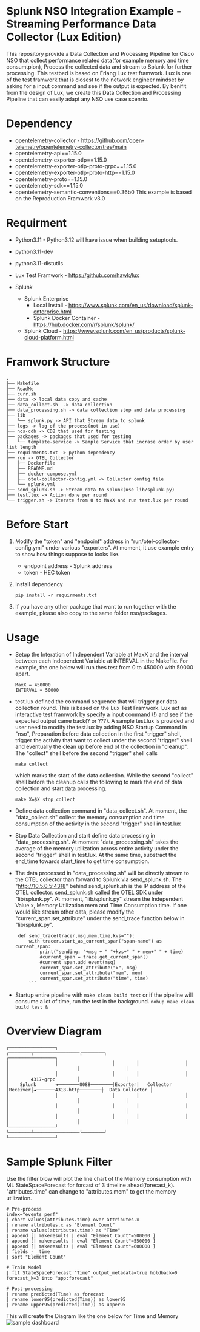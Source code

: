# Splunk NSO Integration Example - Streaming Performance Data Collector (Lux Edition)
This repository provide a Data Collection and Processing Pipeline for Cisco NSO that collect performance related data(for example memory and time consumtpion), Process the collected data and stream to Splunk for further processing. This testbed is based on Erlang Lux test framwork. Lux is one of the test framwork that is closest to the network engineer mindset by asking for a input command and see if the output is expected. By benifit from the design of Lux, we create this Data Collection and Processing Pipeline that can easily adapt any NSO use case scenrio. 

# Dependency
* opentelemetry-collector - https://github.com/open-telemetry/opentelemetry-collector/tree/main  
* opentelemetry-api==1.15.0
* opentelemetry-exporter-otlp==1.15.0
* opentelemetry-exporter-otlp-proto-grpc==1.15.0
* opentelemetry-exporter-otlp-proto-http==1.15.0
* opentelemetry-proto==1.15.0
* opentelemetry-sdk==1.15.0
* opentelemetry-semantic-conventions==0.36b0
This example is based on the Reproduction Framwork v3.0

# Requirment
* Python3.11 - Python3.12 will have issue when building setuptools. 
* python3.11-dev
* python3.11-distutils
* Lux Test Framwork - https://github.com/hawk/lux

* Splunk
	* Splunk Enterprise
		* Local Install - https://www.splunk.com/en_us/download/splunk-enterprise.html
		* Splunk Docker Container - https://hub.docker.com/r/splunk/splunk/
	* Splunk Cloud - https://www.splunk.com/en_us/products/splunk-cloud-platform.html

# Framwork Structure
```
.
├── Makefile
├── ReadMe
├── curr.sh
├── data -> local data copy and cache
├── data_collect.sh  -> data collection
├── data_processing.sh -> data collection stop and data processing
├── lib
│   └── splunk.py -> API that Stream data to splunk 
├── logs -> log of the process(not in use)
├── ncs-cdb -> CDB that used for testing
├── packages -> packages that used for testing
│   └── template-service -> Sample Service that incrase order by user list length
├── requirments.txt -> python dependency
├── run -> OTEL Collector
│   ├── Dockerfile
│   ├── README.md
│   ├── docker-compose.yml
│   ├── otel-collector-config.yml -> Collector config file
│   └── splunk.yml
├── send_splunk.sh -> Stream data to splunk(use lib/splunk.py)
├── test.lux -> Action done per round
└── trigger.sh -> Iterate from 0 to MaxX and run test.lux per round
```

# Before Start
1. Modify the "token" and "endpoint" address in "run/otel-collector-config.yml" under various "exporters". At moment, it use example entry to show how things suppose to looks like. 
    * endpoint address - Splunk address
    * token - HEC token

2. Install dependency
    ```
    pip install -r requirments.txt
    ```
3. If you have any other package that want to run together with the example, please also copy to the same folder nso/packages. 

# Usage
* Setup the Interation of Independent Variable at MaxX and the interval between each Independent Variable at INTERVAL in the Makefile. For example, the one below will run thes test from 0 to 450000 with 50000 apart.
    ```
    MaxX = 450000
    INTERVAL = 50000
    ```

* test.lux defined the command sequence that will trigger per data collection round. This is based on the Lux Test Framwork. Lux act as interactive test framwork by specify a input command (!) and see if the expected output came back(? or ???). A sample test.lux is provided and user need to modify the test.lux by adding NSO Startup Command in "nso", Preparation before data collection in the first "trigger" shell, trigger the activity that want to collect under the second "trigger" shell and eventually the clean up before end of the collection in "cleanup". The "collect" shell before the second "trigger" shell calls
    ```
    make collect
    ```
    which marks the start of the data collection. While the second "collect" shell before the cleanup calls the following to mark the end of data collection and start data processing. 
    ```
    make X=$X stop_collect
    ```
* Define data collection command in "data_collect.sh". At moment, the "data_collect.sh" collect the memory consumption and time consumption of the activity in the second "trigger" shell in test.lux

* Stop Data Collection and start define data processing in "data_processing.sh". At moment "data_processing.sh" takes the average of the memory utilization across entire activity under the second "trigger" shell in test.lux. At the same time, substract the end_time towards start_time to get time consumption.

* The data processed in "data_processing.sh"  will be directly stream to the OTEL collector than forward to Splunk via send_splunk.sh.  The "http://10.5.0.5:4318" behind send_splunk.sh is the IP address of the OTEL collector. send_splunk.sh called the OTEL SDK under "lib/splunk.py". At moment, "lib/splunk.py" stream the Independent Value x, Memory Utilization mem and Time Consumption time. If one would like stream other data, please modify the "current_span.set_attribute" under the send_trace function below in "lib/splunk.py".
   ```
    def send_trace(tracer,msg,mem,time,kvs=""):
        with tracer.start_as_current_span("span-name") as current_span:
            print("sending: "+msg + " "+kvs+" " + mem+" " + time)
            #current_span = trace.get_current_span()
            #current_span.add_event(msg)
            current_span.set_attribute("x", msg)
            current_span.set_attribute("mem", mem)
            current_span.set_attribute("time", time)
        ```
* Startup entire pipeline with 
        ```
        make clean build test
        ```
    or if the pipeline will consume a lot of time, run the test in the background. 
        ```
        nohup make clean build test &
        ```



# Overview Diagram	
```
┌─────────────────┐                    ┌────────┬─────────────────┌────────┐                         ┌─────────────────┐
│                 │                    │        │                 │        │                         │                 │
│                 │                    │        │                 │        │        4317-grpc        │                 │
│    Splunk       ◄────────8088────────┤Exporter│   Collector     │Receiver│◄───────4318-http────────┼  Data Collector │
│                 │                    │        │                 │        │                         │                 │
│                 │                    │        │                 │        │                         │                 │
│                 │                    │        │                 │        │                         │                 │
└─────────────────┘                    └────────┴─────────────────└────────┘                         └─────────────────┘

```


# Sample Splunk Filter
Use the filter blow will plot the line chart of the Memory consumption with ML StateSpaceForecast for forcast of 3 timeline ahead(forecast_k). "attributes.time" can change to "attributes.mem" to get the memory utilization. 
```
# Pre-process
index="events_perf" 
| chart values(attributes.time) over attributes.x 
| rename attributes.x as "Element Count" 
| rename values(attributes.time) as "Time" 
| append [| makeresults | eval "Element Count"=500000 ] 
| append [| makeresults | eval "Element Count"=550000 ]
| append [| makeresults | eval "Element Count"=600000 ]
| fields - _time 
| sort "Element Count"

# Train Model
| fit StateSpaceForecast "Time" output_metadata=true holdback=0 forecast_k=3 into "app:forecast"

# Post-processing
| rename predicted(Time) as forecast
| rename lower95(predicted(Time)) as lower95
| rename upper95(predicted(Time)) as upper95

```

This will create the Diagram like the one below for Time and Memory
![sample dashboard](./extra/sample_dashboard.png)

